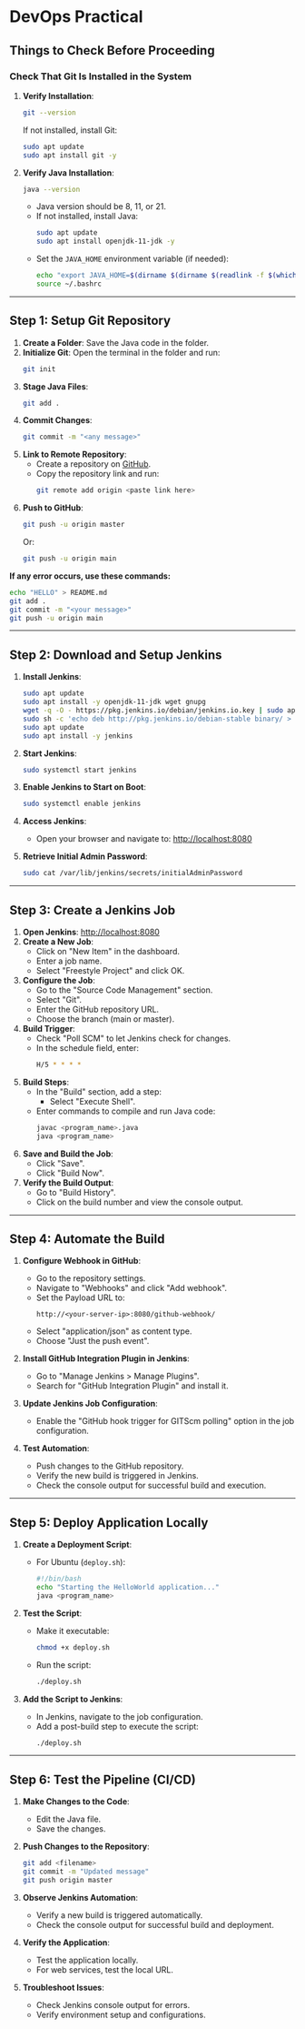 # DevOps Practical

## Things to Check Before Proceeding

### Check That Git Is Installed in the System
1. **Verify Installation**: 
   ```bash
   git --version
   ```
   If not installed, install Git:
   ```bash
   sudo apt update
   sudo apt install git -y
   ```

2. **Verify Java Installation**:
   ```bash
   java --version
   ```
   - Java version should be 8, 11, or 21.
   - If not installed, install Java:
     ```bash
     sudo apt update
     sudo apt install openjdk-11-jdk -y
     ```
   - Set the `JAVA_HOME` environment variable (if needed):
     ```bash
     echo "export JAVA_HOME=$(dirname $(dirname $(readlink -f $(which java))))" >> ~/.bashrc
     source ~/.bashrc
     ```

---

## Step 1: Setup Git Repository

1. **Create a Folder**: Save the Java code in the folder.
2. **Initialize Git**: Open the terminal in the folder and run:
   ```bash
   git init
   ```
3. **Stage Java Files**:
   ```bash
   git add .
   ```
4. **Commit Changes**:
   ```bash
   git commit -m "<any message>"
   ```
5. **Link to Remote Repository**:
   - Create a repository on [GitHub](https://www.github.com).
   - Copy the repository link and run:
     ```bash
     git remote add origin <paste link here>
     ```
6. **Push to GitHub**:
   ```bash
   git push -u origin master
   ```
   Or:
   ```bash
   git push -u origin main
   ```
**If any error occurs, use these commands:**
   ```bash
   echo "HELLO" > README.md
   git add .
   git commit -m "<your message>"
   git push -u origin main
   ```

---

## Step 2: Download and Setup Jenkins

1. **Install Jenkins**:
   ```bash
   sudo apt update
   sudo apt install -y openjdk-11-jdk wget gnupg
   wget -q -O - https://pkg.jenkins.io/debian/jenkins.io.key | sudo apt-key add -
   sudo sh -c 'echo deb http://pkg.jenkins.io/debian-stable binary/ > /etc/apt/sources.list.d/jenkins.list'
   sudo apt update
   sudo apt install -y jenkins
   ```

2. **Start Jenkins**:
   ```bash
   sudo systemctl start jenkins
   ```

3. **Enable Jenkins to Start on Boot**:
   ```bash
   sudo systemctl enable jenkins
   ```

4. **Access Jenkins**:
   - Open your browser and navigate to: [http://localhost:8080](http://localhost:8080)

5. **Retrieve Initial Admin Password**:
   ```bash
   sudo cat /var/lib/jenkins/secrets/initialAdminPassword
   ```

---

## Step 3: Create a Jenkins Job

1. **Open Jenkins**:
   [http://localhost:8080](http://localhost:8080)
2. **Create a New Job**:
   - Click on "New Item" in the dashboard.
   - Enter a job name.
   - Select "Freestyle Project" and click OK.
3. **Configure the Job**:
   - Go to the "Source Code Management" section.
   - Select "Git".
   - Enter the GitHub repository URL.
   - Choose the branch (main or master).
4. **Build Trigger**:
   - Check "Poll SCM" to let Jenkins check for changes.
   - In the schedule field, enter:
     ```bash
     H/5 * * * *
     ```
5. **Build Steps**:
   - In the "Build" section, add a step:
     - Select "Execute Shell".
   - Enter commands to compile and run Java code:
     ```bash
     javac <program_name>.java
     java <program_name>
     ```
6. **Save and Build the Job**:
   - Click "Save".
   - Click "Build Now".
7. **Verify the Build Output**:
   - Go to "Build History".
   - Click on the build number and view the console output.

---

## Step 4: Automate the Build

1. **Configure Webhook in GitHub**:
   - Go to the repository settings.
   - Navigate to "Webhooks" and click "Add webhook".
   - Set the Payload URL to:
     ```
     http://<your-server-ip>:8080/github-webhook/
     ```
   - Select "application/json" as content type.
   - Choose "Just the push event".

2. **Install GitHub Integration Plugin in Jenkins**:
   - Go to "Manage Jenkins > Manage Plugins".
   - Search for "GitHub Integration Plugin" and install it.

3. **Update Jenkins Job Configuration**:
   - Enable the "GitHub hook trigger for GITScm polling" option in the job configuration.

4. **Test Automation**:
   - Push changes to the GitHub repository.
   - Verify the new build is triggered in Jenkins.
   - Check the console output for successful build and execution.

---

## Step 5: Deploy Application Locally

1. **Create a Deployment Script**:
   - For Ubuntu (`deploy.sh`):
     ```bash
     #!/bin/bash
     echo "Starting the HelloWorld application..."
     java <program_name>
     ```

2. **Test the Script**:
   - Make it executable:
     ```bash
     chmod +x deploy.sh
     ```
   - Run the script:
     ```bash
     ./deploy.sh
     ```

3. **Add the Script to Jenkins**:
   - In Jenkins, navigate to the job configuration.
   - Add a post-build step to execute the script:
     ```bash
     ./deploy.sh
     ```

---

## Step 6: Test the Pipeline (CI/CD)

1. **Make Changes to the Code**:
   - Edit the Java file.
   - Save the changes.

2. **Push Changes to the Repository**:
   ```bash
   git add <filename>
   git commit -m "Updated message"
   git push origin master
   ```

3. **Observe Jenkins Automation**:
   - Verify a new build is triggered automatically.
   - Check the console output for successful build and deployment.

4. **Verify the Application**:
   - Test the application locally.
   - For web services, test the local URL.

5. **Troubleshoot Issues**:
   - Check Jenkins console output for errors.
   - Verify environment setup and configurations.
